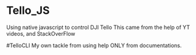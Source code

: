 # Tello_JS
Using native javascript to control DJI Tello
This came from the help of YT videos, and StackOverFlow

#TelloCLI
My own tackle from using help ONLY from documentations.